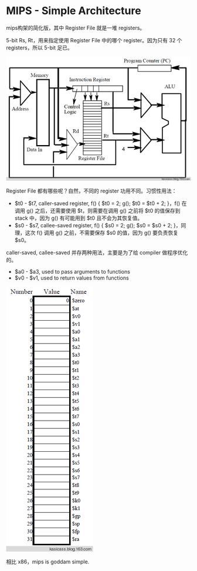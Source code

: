 # MIPS - Simple Architecture

mips构架的简化版，其中 Register File 就是一堆 registers。

5-bit Rs, Rt，用来指定使用 Register File 中的哪个 register。因为只有 32 个 registers，所以 5-bit 足已。

![](2010_09_18_MIPS_Architecture_image_01.png)

Register File 都有哪些呢？自然，不同的 register 功用不同。习惯性用法：

* $t0 - $t7, caller-saved register, f() { $t0 = 2; g(); $t0 = $t0 + 2; }，f() 在调用 g() 之后，还需要使用 $t，则需要在调用 g() 之前将 $t0 的值保存到 stack 中，因为 g() 有可能用到 $t0 且不会为其恢复值。
* $s0 - $s7, callee-saved register, f() { $s0 = 2; g(); $s0 = $s0 + 2; }，同理，这次 f() 调用 g() 之前，不需要保存 $s0 的值，因为 g() 要负责恢复 $s0。

caller-saved, callee-saved 并存两种用法，主要是为了给 compiler 做程序优化的。

* $a0 - $a3, used to pass arguments to functions
* $v0 - $v1, used to return values from functions

![](2010_09_18_MIPS_Architecture_image_02.png)

相比 x86，mips is goddam simple.
